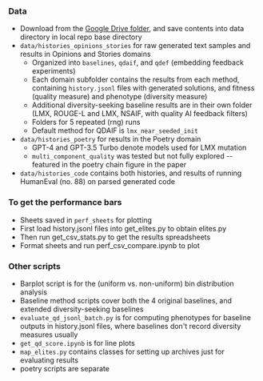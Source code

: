### Data
- Download from the [Google Drive folder](https://drive.google.com/drive/folders/1MtFpkf2PPOws0DQmOvKnrulhHS2r4Jqx?usp=sharing), and save contents into data directory in local repo base directory
- `data/histories_opinions_stories` for raw generated text samples and results in Opinions and Stories domains
    - Organized into `baselines`, `qdaif`, and `qdef` (embedding feedback experiments)
    - Each domain subfolder contains the results from each method, containing `history.jsonl` files with generated solutions, and fitness (quality measure) and phenotype (diversity measure)
    - Additional diversity-seeking baseline results are in their own folder (LMX, ROUGE-L and LMX, NSAIF, with quality AI feedback filters)
    - Folders for 5 repeated (rng) runs
    - Default method for QDAIF is `lmx_near_seeded_init`
- `data/histories_poetry` for results in the Poetry domain
    - GPT-4 and GPT-3.5 Turbo denote models used for LMX mutation
    - `multi_component_quality` was tested but not fully explored -- featured in the poetry chain figure in the paper
- `data/histories_code` contains both histories, and results of running HumanEval (no. 88) on parsed generated code

### To get the performance bars
- Sheets saved in `perf_sheets` for plotting
- First load history.jsonl files into get_elites.py to obtain elites.py
- Then run get_csv_stats.py to get the results spreadsheets
- Format sheets and run perf_csv_compare.ipynb to plot

### Other scripts
- Barplot script is for the (uniform vs. non-uniform) bin distribution analysis
- Baseline method scripts cover both the 4 original baselines, and extended diversity-seeking baselines
- `evaluate_qd_jsonl_batch.py` is for computing phenotypes for baseline outputs in history.jsonl files, where baselines don't record diversity measures usually
- `get_qd_score.ipynb` is for line plots
- `map_elites.py` contains classes for setting up archives just for evaluating results
- poetry scripts are separate
